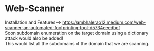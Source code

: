 # Web-Scanner
Installation and Features--> https://ambhalerao12.medium.com/web-scanner-an-automated-footprinting-tool-d5734eeedbcf  <br>
Soon subdomain enumeration on the target domain using a dictionary attack would also be added!  <br>
This would list all the subdomains of the domain that we are scanning. <br>
<br>
